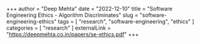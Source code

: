 +++
author = "Deep Mehta"
date = "2022-12-10"
title = "Software Engineering Ethics - Algorithm Discriminates"
slug = "software-engineering-ethics"
tags = [
    "research",
    "software-engineering",
    "ethics"
]
categories = [
    "research"
]
externalLink = "https://deepmehta.co.in/papers/se-ethics.pdf"
+++